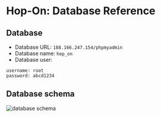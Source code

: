 # Hop-On: Database Reference

## Database
- Database URL: ```188.166.247.154/phpmyadmin```
- Database name: ```hop_on```
- Database user:
```
username: root
password: abcd1234
```

## Database schema
<img src="http://imgh.us/hopon-db.svg" alt="database schema" />
